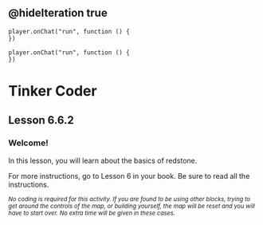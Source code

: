 ## @hideIteration true 

<!-- block combinations that will show up by default in their workspace -->
```template
player.onChat("run", function () {
})
```

<!-- blocks you want available to players, based on js code -->
```blocks
player.onChat("run", function () {
})

```

# Tinker Coder
## Lesson 6.6.2
### Welcome!

In this lesson, you will learn about the basics of redstone.

For more instructions, go to Lesson 6 in your book. Be sure to read all the instructions.

<sub>*No coding is required for this activity. If you are found to be using other blocks, trying to get around the controls of the map, or building yourself, the map will be reset and you will have to start over. No extra time will be given in these cases.*</sub>
